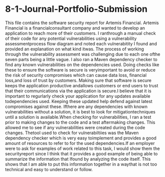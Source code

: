 # 8-1-Journal-Portfolio-Submission

This file contains the software security report for Artemis Financial. Artemis Financial is a financialconsultant company and wanted to develop an application to reach more of their customers. I ranthrough a manual check of their code for any potential vulnerabilities using a vulnerability assessmentprocess flow diagram and noted each vulnerabitity I found and provided an explanation on what kind itwas. The process of working through the vulnerability assessment was challenging due to each one ofthe seven parts being a little vague. I also ran a Maven dependency checker to find any known vulnerabilities on the dependencies used. Doing checks like these to ensure the software is secure is veryimportant to avoid or reduce the risk of security compromises which can cause data loss, financial loss,and loss of trust by customers. Making sure that software is secure keeps the application productive andallows customers or end users to trust that their communications via the application is secure.I believe that it is important to regurlarly check your application for any updates available todependencies used. Keeping these updated help defend against latest compromises against these. Ifthere are any dependencies with known vulnerabilities without a solution, it is best to look for mitigationtechniques until a solution is available.When checking for vulnerabilities, I ran a test prior to making changes to the code and a test aftermaking changes. This allowed me to see if any vulnerabilities were created during the code changes. Thetool used to check for vulnerabiltiies was the Maven dependency checker which is very easy toimplement and provides a good amount of resources to refer to for the used dependencies.If an employer were to ask for examples of work related to this task, I would show them the securityreport since I think that it provides a good example of being able to summarize the information that Ifound by analyzing the code itself. This shows that I am able to put this information together in a waythat is not too technical and easy to understand or follow.
